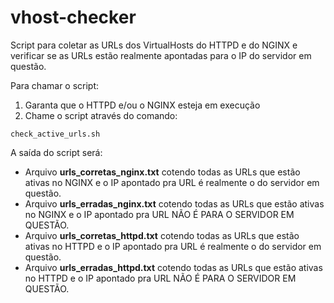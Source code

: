 # vhost-checker

Script para coletar as URLs dos VirtualHosts do HTTPD e do NGINX e verificar se as URLs estão realmente apontadas para o IP do servidor em questão.

Para chamar o script:

1. Garanta que o HTTPD e/ou o NGINX esteja em execução
2. Chame o script através do comando:

```
check_active_urls.sh
```

A saída do script será:

- Arquivo **urls_corretas_nginx.txt** cotendo todas as URLs que estão ativas no NGINX e o IP apontado pra URL é realmente o do servidor em questão.
- Arquivo **urls_erradas_nginx.txt** cotendo todas as URLs que estão ativas no NGINX e o IP apontado pra URL NÃO É PARA O SERVIDOR EM QUESTÃO.
- Arquivo **urls_corretas_httpd.txt** cotendo todas as URLs que estão ativas no HTTPD e o IP apontado pra URL é realmente o do servidor em questão.
- Arquivo **urls_erradas_httpd.txt** cotendo todas as URLs que estão ativas no HTTPD e o IP apontado pra URL NÃO É PARA O SERVIDOR EM QUESTÃO.